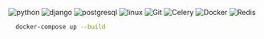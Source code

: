 ![python](https://img.shields.io/badge/-python-grey?style=for-the-badge&logo=python&logoColor=white&labelColor=306998)
![django](https://img.shields.io/badge/-django-grey?style=for-the-badge&logo=django&logoColor=white&labelColor=092e20)
![postgresql](https://img.shields.io/badge/postgre-SQL-%23000.svg?style=for-the-badge&logo=postgresql&logoColor=white)
![linux](https://img.shields.io/badge/linux-grey?style=for-the-badge&logo=linux&logoColor=white&labelColor=072c61)
![Git](https://img.shields.io/badge/git-%23F05033.svg?style=for-the-badge&logo=git&logoColor=white)
![Celery](https://img.shields.io/badge/celery-green.svg?style=for-the-badge&logo=celery&logoColor=green&labelColor=white)
![Docker](https://img.shields.io/badge/docker-blue.svg?style=for-the-badge&logo=docker&logoColor=blue&labelColor=white)
![Redis](https://img.shields.io/badge/redis-red.svg?style=for-the-badge&logo=redis&logoColor=red&labelColor=white)



```bash
  docker-compose up --build
```